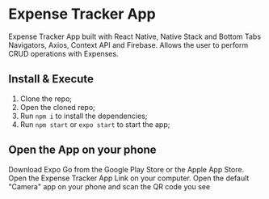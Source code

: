 # Expense Tracker App

Expense Tracker App built with React Native, Native Stack and Bottom Tabs Navigators, Axios, Context API and Firebase. Allows the user to perform CRUD operations with Expenses.

## Install & Execute

1. Clone the repo;
2. Open the cloned repo;
3. Run `npm i` to install the dependencies;
4. Run `npm start` or `expo start` to start the app;

## Open the App on your phone

Download Expo Go from the Google Play Store or the Apple App Store. Open the Expense Tracker App Link on your computer. Open the default "Camera" app on your phone and scan the QR code you see
